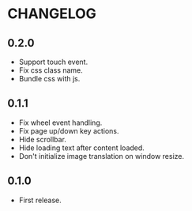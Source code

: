 # CHANGELOG

## 0.2.0

* Support touch event.
* Fix css class name.
* Bundle css with js.

## 0.1.1

* Fix wheel event handling.
* Fix page up/down key actions.
* Hide scrollbar.
* Hide loading text after content loaded.
* Don't initialize image translation on window resize.

## 0.1.0

* First release.
